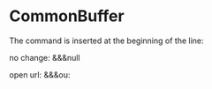 # CommonBuffer

The command is inserted at the beginning of the line:

no change: &&&null

open url: &&&ou:
